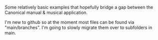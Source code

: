 Some relatively basic examples that hopefully bridge a gap between the Canonical manual & musical application. 

I'm new to github so at the moment most files can be found via "main/branches". I'm going to slowly migrate them over to subfolders in main.
